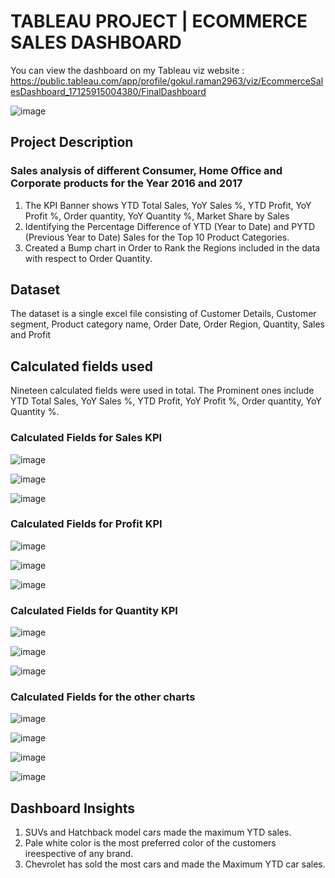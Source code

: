 # TABLEAU PROJECT | ECOMMERCE SALES DASHBOARD
You can view the dashboard on my Tableau viz website : https://public.tableau.com/app/profile/gokul.raman2963/viz/EcommerceSalesDashboard_17125915004380/FinalDashboard

![image](https://github.com/Gokul-Raman-98/Tableau-Projects/assets/168402268/93c5919e-1c5c-4de8-9a57-17798a844b43)


## Project Description
### Sales analysis of different Consumer, Home Office and Corporate products for the Year 2016 and 2017

1. The KPI Banner shows YTD Total Sales, YoY Sales %, YTD Profit, YoY Profit %, Order quantity, YoY Quantity %, Market Share by Sales
2. Identifying the Percentage Difference of YTD (Year to Date) and PYTD (Previous Year to Date) Sales for the Top 10 Product Categories.
3. Created a Bump chart in Order to Rank the Regions included in the data with respect to Order Quantity.

## Dataset
The dataset is a single excel file consisting of Customer Details, Customer segment, Product category name, Order Date, Order Region, Quantity, Sales and Profit

## Calculated fields used
Nineteen calculated fields were used in total. The Prominent ones include YTD Total Sales, YoY Sales %, YTD Profit, YoY Profit %, Order quantity, YoY Quantity %.

### Calculated Fields for Sales KPI
![image](https://github.com/Gokul-Raman-98/Tableau-Projects/assets/168402268/579e1d33-5c3f-4955-acac-91ab82f7cbbc)

![image](https://github.com/Gokul-Raman-98/Tableau-Projects/assets/168402268/cee66ea1-ffb4-46fa-b185-527f5ab68559)

![image](https://github.com/Gokul-Raman-98/Tableau-Projects/assets/168402268/b68c8d8e-e3db-4abc-a06a-dc89bf709b98)

### Calculated Fields for Profit KPI
![image](https://github.com/Gokul-Raman-98/Tableau-Projects/assets/168402268/ba6b5deb-fa13-4a19-a04b-3e94a883283f)

![image](https://github.com/Gokul-Raman-98/Tableau-Projects/assets/168402268/88d47a73-85bc-4500-addd-3392ff584dac)

![image](https://github.com/Gokul-Raman-98/Tableau-Projects/assets/168402268/a048a2f2-fbb6-4a7a-9cb8-d0b40a209830)

### Calculated Fields for Quantity KPI
![image](https://github.com/Gokul-Raman-98/Tableau-Projects/assets/168402268/16f8bf1c-04fe-4b81-be7f-6f12be59d948)

![image](https://github.com/Gokul-Raman-98/Tableau-Projects/assets/168402268/fe2f67fa-3dd9-49fe-a309-101842ee724a)

![image](https://github.com/Gokul-Raman-98/Tableau-Projects/assets/168402268/b2eb6a73-2f54-44bc-95ed-f0ef4b24dbe3)


### Calculated Fields for the other charts
![image](https://github.com/Gokul-Raman-98/Tableau-Projects/assets/168402268/c0625ddf-0109-416d-942d-34afa56e059e)

![image](https://github.com/Gokul-Raman-98/Tableau-Projects/assets/168402268/fe81b7eb-039a-4723-998b-b1f373a5649a)

![image](https://github.com/Gokul-Raman-98/Tableau-Projects/assets/168402268/5a23eb30-f85b-4275-b3dc-2aa88c67c6be)

![image](https://github.com/Gokul-Raman-98/Tableau-Projects/assets/168402268/5940e66e-9dcb-4f54-bf6d-3fb43680ce9b)

## Dashboard Insights

1. SUVs and Hatchback model cars made the maximum YTD sales.
2. Pale white color is the most preferred color of the customers ireespective of any brand.
3. Chevrolet has sold the most cars and made the Maximum YTD car sales.



